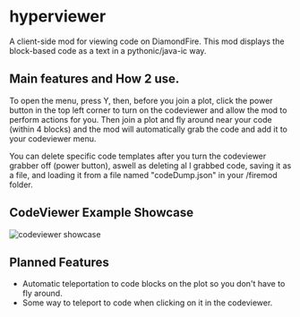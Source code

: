# hyperviewer
A client-side mod for viewing code on DiamondFire. This mod displays the block-based code as a text in a pythonic/java-ic way.

## Main features and How 2 use.
To open the menu, press Y, then, before you join a plot, click the power button in the top left corner to turn on the codeviewer and allow the mod to perform actions for you. Then join a plot and fly around near your code (within 4 blocks) and the mod will automatically grab the code and add it to your codeviewer menu.

You can delete specific code templates after you turn the codeviewer grabber off (power button), aswell as deleting al                                                                                                                                                                                              l grabbed code, saving it as a file, and loading it from a file named "codeDump.json" in your <insert instance folder>/firemod folder.

## CodeViewer Example Showcase
![codeviewer showcase](https://cdn.modrinth.com/data/cached_images/dac135a783d35c6ec8f6c60fe96b8832dc1a0cf7.png)

## Planned Features
- Automatic teleportation to code blocks on the plot so you don't have to fly around.
- Some way to teleport to code when clicking on it in the codeviewer.